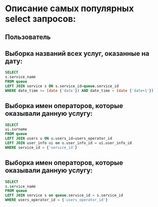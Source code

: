 # Описание самых популярных select запросов:

## Пользователь

## Выборка названий всех услуг, оказанные на дату:
```sql
SELECT
s.service_name
FROM queue
LEFT JOIN service s ON s.service_id=queue.service_id
WHERE date_time >= (date {'date'}) AND date_time < (date {'date+1'})
```

## Выборка имен операторов, которые оказывали данную услугу: 
```sql
SELECT
ui.surname
FROM queue
LEFT JOIN users u ON u.users_id=users_operator_id
LEFT JOIN user_info ui on u.user_info_id = ui.user_info_id
WHERE service_id = {'service_id'}
```
 
 ## Выборка имен операторов, которые оказывали данную услугу: 
```sql
SELECT
s.service_name
FROM queue
LEFT JOIN service s on queue.service_id = s.service_id
WHERE users_operator_id = {'users_operator_id'}
```
